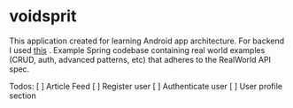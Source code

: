 # voidsprit

This application created for learning Android app architecture. For backend I used 
[this](https://github.com/gothinkster/spring-boot-realworld-example-app) .
Example Spring codebase containing real world examples (CRUD, auth, advanced patterns, etc) 
that adheres to the RealWorld API spec.

Todos:
[ ] Article Feed
[ ] Register user
[ ] Authenticate user
[ ] User profile section